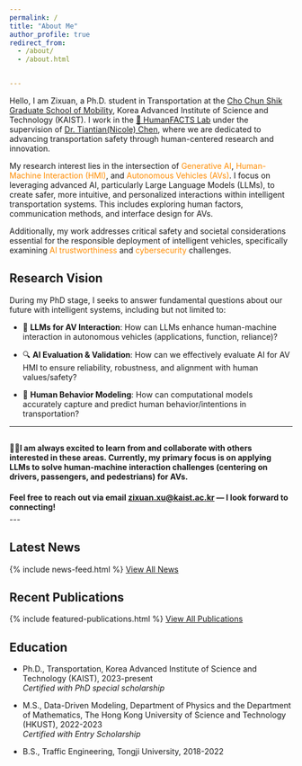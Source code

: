 ```yaml
---
permalink: /
title: "About Me"
author_profile: true
redirect_from: 
  - /about/
  - /about.html


---
```



Hello, I am Zixuan, a Ph.D. student in Transportation at the [Cho Chun Shik Graduate School of Mobility](https://mobility.kaist.ac.kr/), Korea Advanced Institute of Science and Technology (KAIST). I work in the [🚗 HumanFACTS Lab](https://humanfacts.kaist.ac.kr/) under the supervision of [Dr. Tiantian(Nicole) Chen](https://sites.google.com/view/tiantianchen/), where we are dedicated to advancing transportation safety through human-centered research and innovation.

My research interest lies in the intersection of <span style="color: #FF8C00;">Generative AI</span>, <span style="color: #FF8C00;">Human-Machine Interaction (HMI)</span>, and <span style="color: #FF8C00;">Autonomous Vehicles (AVs)</span>. I focus on leveraging advanced AI, particularly Large Language Models (LLMs), to create safer, more intuitive, and personalized interactions within intelligent transportation systems. This includes exploring human factors, communication methods, and interface design for AVs. 

Additionally, my work addresses critical safety and societal considerations essential for the responsible deployment of intelligent vehicles, specifically examining <span style="color: #FF8C00;">AI trustworthiness</span> and <span style="color: #FF8C00;">cybersecurity</span> challenges.

## Research Vision

During my PhD stage, I seeks to answer fundamental questions about our future with intelligent systems, including but not limited to:

-  🤖 **LLMs for AV Interaction**: How can LLMs enhance human-machine interaction in autonomous vehicles (applications, function, reliance)?

- 🔍 **AI Evaluation & Validation**: How can we effectively evaluate AI for AV HMI to ensure reliability, robustness, and alignment with human values/safety?

- 🧠 **Human Behavior Modeling**: How can computational models accurately capture and predict human behavior/intentions in transportation?


---

<div style="padding: 15px 0;">
  🔬🤝<strong>I am always excited to learn from and collaborate with others interested in these areas. Currently, my primary focus is on applying LLMs to solve human-machine interaction challenges (centering on drivers, passengers, and pedestrians) for AVs.</strong>
</div>

<div style="padding: 5px 0;">
  <strong>Feel free to reach out via email <a href="mailto:zixuan.xu@kaist.ac.kr">zixuan.xu@kaist.ac.kr</a> — I look forward to connecting!</strong>
</div>
---

## Latest News

{% include news-feed.html %}
[View All News](/news/)

## Recent Publications

{% include featured-publications.html %}
[View All Publications](/publications/)

## Education

- Ph.D., Transportation, 
  Korea Advanced Institute of Science and Technology (KAIST), 2023-present <br>
  *Certified with PhD special scholarship*

- M.S., Data-Driven Modeling, Department of Physics and the Department of Mathematics,
  The Hong Kong University of Science and Technology (HKUST), 2022-2023 <br>
  *Certified with Entry Scholarship*


- B.S., Traffic Engineering,
  Tongji University, 2018-2022